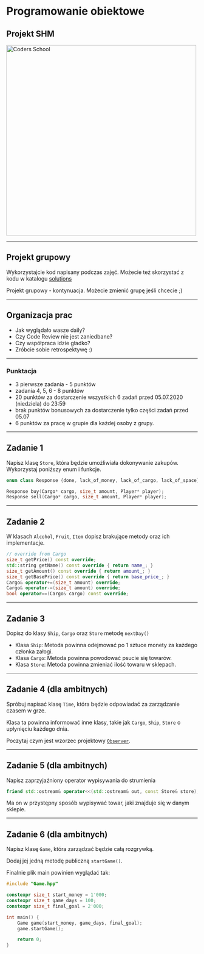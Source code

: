 <!-- .slide: data-background="#111111" -->

# Programowanie obiektowe

## Projekt SHM

<a href="https://coders.school">
    <img width="500" data-src="../coders_school_logo.png" alt="Coders School" class="plain">
</a>

___

## Projekt grupowy

Wykorzystajcie kod napisany podczas zajęć. Możecie też skorzystać z kodu w katalogu [solutions](solutions)

Projekt grupowy - kontynuacja. Możecie zmienić grupę jeśli chcecie ;)

___

## Organizacja prac

* Jak wyglądało wasze daily?
* Czy Code Review nie jest zaniedbane?
* Czy współpraca idzie gładko?
* Zróbcie sobie retrospektywę :)

___

### Punktacja

* 3 pierwsze zadania - 5 punktów
* zadania 4, 5, 6 - 8 punktów
* 20 punktów za dostarczenie wszystkich 6 zadań przed 05.07.2020 (niedziela) do 23:59
* brak punktów bonusowych za dostarczenie tylko części zadań przed 05.07
* 6 punktów za pracę w grupie dla każdej osoby z grupy.

___

## Zadanie 1

Napisz klasę `Store`, która będzie umożliwiała dokonywanie zakupów. Wykorzystaj poniższy enum i funkcje.

```cpp
enum class Response {done, lack_of_money, lack_of_cargo, lack_of_space};

Response buy(Cargo* cargo, size_t amount, Player* player);
Response sell(Cargo* cargo, size_t amount, Player* player);
```

___

## Zadanie 2

W klasach `Alcohol`, `Fruit`, `Item` dopisz brakujące metody oraz ich implementacje.

```cpp
// override from Cargo
size_t getPrice() const override;
std::string getName() const override { return name_; }
size_t getAmount() const override { return amount_; }
size_t getBasePrice() const override { return base_price_; }
Cargo& operator+=(size_t amount) override;
Cargo& operator-=(size_t amount) override;
bool operator==(Cargo& cargo) const override;
```

___

## Zadanie 3

Dopisz do klasy `Ship`, `Cargo` oraz `Store` metodę `nextDay()`

* Klasa `Ship`: Metoda powinna odejmować po 1 sztuce monety za każdego członka załogi.
* Klasa `Cargo`: Metoda powinna powodować psucie się towarów.
* Klasa `Store`: Metoda powinna zmieniać ilość towaru w sklepach.

___

## Zadanie 4 (dla ambitnych)

Spróbuj napisać klasę `Time`, która będzie odpowiadać za zarządzanie czasem w grze.

Klasa ta powinna informować inne klasy, takie jak `Cargo`, `Ship`, `Store` o upłynięciu każdego dnia.

Poczytaj czym jest wzorzec projektowy [`Observer`](https://refactoring.guru/design-patterns/observer).

___

## Zadanie 5 (dla ambitnych)

Napisz zaprzyjaźniony operator wypisywania do strumienia

```cpp
friend std::ostream& operator<<(std::ostream& out, const Store& store);
```

Ma on w przystępny sposób wypisywać towar, jaki znajduje się w danym sklepie.

___

## Zadanie 6 (dla ambitnych)

Napisz klasę `Game`, która zarządzać będzie całą rozgrywką.

Dodaj jej jedną metodę publiczną `startGame()`.

Finalnie plik main powinien wyglądać tak:

```cpp
#include "Game.hpp"

constexpr size_t start_money = 1'000;
constexpr size_t game_days = 100;
constexpr size_t final_goal = 2'000;

int main() {
    Game game(start_money, game_days, final_goal);
    game.startGame();

    return 0;
}
```
